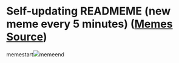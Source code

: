 # Self-updating READMEME (new meme every 5 minutes) ([Memes Source](https://bramses.notion.site/a49c1e962b7646879176ac3b327b6533?v=4d1eda54b170483cb03a40f257231764))

memestart![](https://www.notion.so/image/https%3A%2F%2Fs3-us-west-2.amazonaws.com%2Fsecure.notion-static.com%2Fb1ccc18e-8533-4d0b-9657-536e2e1492e9%2FAD01BC70-0F04-4F5F-B7C2-F332BFED285D.png?table=block&id=1f767cf9-d5e1-4f29-b832-6064cd18a31a&cache=v2)memeend

